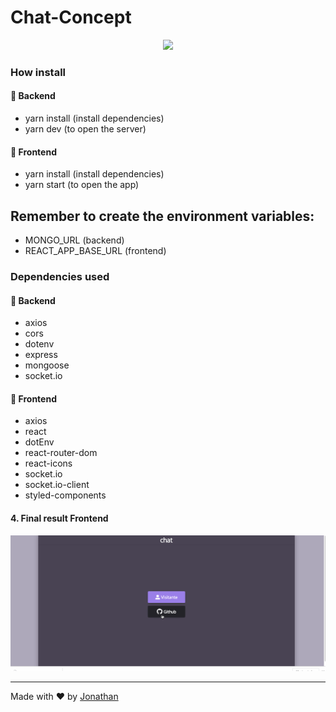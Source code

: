   <h1>Chat-Concept</h1>
  <p align="center">
  <img src="https://www.pngrepo.com/download/262627/chat.png" width="200px"/>
  </p>

### How install

#### :rocket: Backend

- yarn install (install dependencies)
- yarn dev (to open the server)

#### :rocket: Frontend
- yarn install (install dependencies)
- yarn start (to open the app)

## Remember to create the environment variables:
- MONGO_URL (backend)
- REACT_APP_BASE_URL (frontend)

### Dependencies used

#### :rocket: Backend

- axios
- cors
- dotenv
- express
- mongoose
- socket.io

#### :rocket: Frontend

- axios
- react
- dotEnv
- react-router-dom
- react-icons
- socket.io
- socket.io-client
- styled-components
    
#### 4. Final result Frontend

![Alt Text](frontend/src/assets/c.gif)

---

Made with ♥ by [Jonathan](https://www.linkedin.com/in/jonathan-barros-franco)
